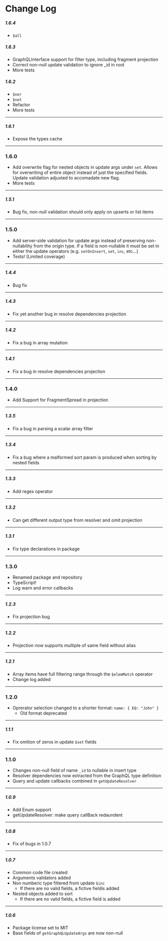 # Change Log
##### 1.6.4
- `$all`
##### 1.6.3
- GraphQLInterface support for filter type, including fragment projection
- Correct non-null update validation to ignore _id in root
- More tests
##### 1.6.2
- `$nor`
- `$not`
- Refactor
- More tests
---
##### 1.6.1
- Expose the types cache
---
### 1.6.0
- Add overwrite flag for nested objects in update args under `set`. Allows for overwriting of entire object instead of just the specified fields. Update validation adjusted to accomadate new flag.
- More tests
---
##### 1.5.1
- Bug fix, non-null validation should only apply on upserts or list items
---
### 1.5.0
- Add server-side validation for update args instead of preserving non-nullability from the origin type. 
If a field is non-nullable it must be set in either the update operators (e.g. `setOnInsert`, `set`, `inc`, etc...)
- Tests! (Limited coverage)
---
##### 1.4.4
- Bug fix
---
##### 1.4.3
- Fix yet another bug in resolve dependencies projection
---
##### 1.4.2
- Fix a bug in array mutation 
---
##### 1.4.1
- Fix a bug in resolve dependencies projection
---
### 1.4.0
- Add Support for FragmentSpread in projection
---
##### 1.3.5
- Fix a bug in parsing a scalar array filter
---
##### 1.3.4
- Fix a bug where a malformed sort param is produced when sorting by nested fields
---
##### 1.3.3
- Add regex operator
---
##### 1.3.2
- Can get different output type from resolver and omit projection
---
##### 1.3.1
- Fix type declarations in package
---
### 1.3.0
- Renamed package and repository
- TypeScript!
- Log warn and error callbacks
---
##### 1.2.3
- Fix projection bug
---
##### 1.2.2
- Projection now supports multiple of same field without alias
---
##### 1.2.1
- Array items have full filtering range through the `$elemMatch` operator
- Change log added
---
### 1.2.0
- Oprerator selection changed to a shorter format: `name: { EQ: "John" }`
  -  Old format deprecated
---
##### 1.1.1
-  Fix omition of zeros in update `$set` fields
---
### 1.1.0
- Changes non-null field of name `_id` to nullable in insert type
- Resolver dependencies now extracted from the GraphQL type definition
- Query and update callbacks combined in `getUpdateResolver`
---
##### 1.0.9
- Add Enum support
- getUpdateResolver: make query callBack redaundent
---
##### 1.0.8
- Fix of bugs in 1.0.7
---
##### 1.0.7
- Common code file created
- Arguments validators added
- Non numberic type filtered from update `$inc`
  - If there are no valid fields, a fictive fieldis added
- Nested objects added to sort
  - If there are no valid fields, a fictive field is added
---
##### 1.0.6
- Package license set to MIT 
- Base fields of `getGraphQLUpdateArgs` are now non-null
